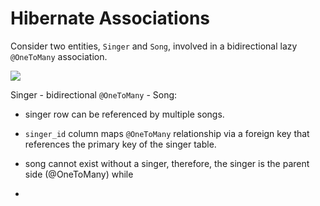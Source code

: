 # Hibernate Associations

Consider two entities, `Singer` and `Song`, involved in a bidirectional lazy 
`@OneToMany` association.

![](fig-1.png)

Singer - bidirectional `@OneToMany` - Song: 
- singer row can be referenced by multiple songs.
- `singer_id` column maps `@OneToMany` relationship  via a foreign key that references the primary key of the singer table.
- song cannot exist without a singer, 
therefore, the singer is the parent side (@OneToMany) while     

- 
